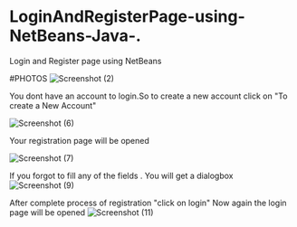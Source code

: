 # LoginAndRegisterPage-using-NetBeans-Java-.
Login and Register page using NetBeans 

#PHOTOS
![Screenshot (2)](https://user-images.githubusercontent.com/131273090/236522017-24190fa6-99aa-4be9-b46f-02bcafccc68a.png)

You dont have an account to login.So to create a new account click on "To create a New Account"

![Screenshot (6)](https://user-images.githubusercontent.com/131273090/236522427-c7e20e51-fd10-4776-89a7-943a169e5dbc.png)

Your registration page will be opened

![Screenshot (7)](https://user-images.githubusercontent.com/131273090/236522523-f425829f-8bb2-4268-a273-244caaadd626.png)

If you forgot to fill any of the fields . You will get a dialogbox
![Screenshot (9)](https://user-images.githubusercontent.com/131273090/236522783-3721d2e7-872b-462a-bda8-febe1d208c84.png)

After complete process of registration "click on login"
Now again the login page will be opened
![Screenshot (11)](https://user-images.githubusercontent.com/131273090/236523008-4c789821-30ad-4458-a83c-9b0c01dead1f.png)
